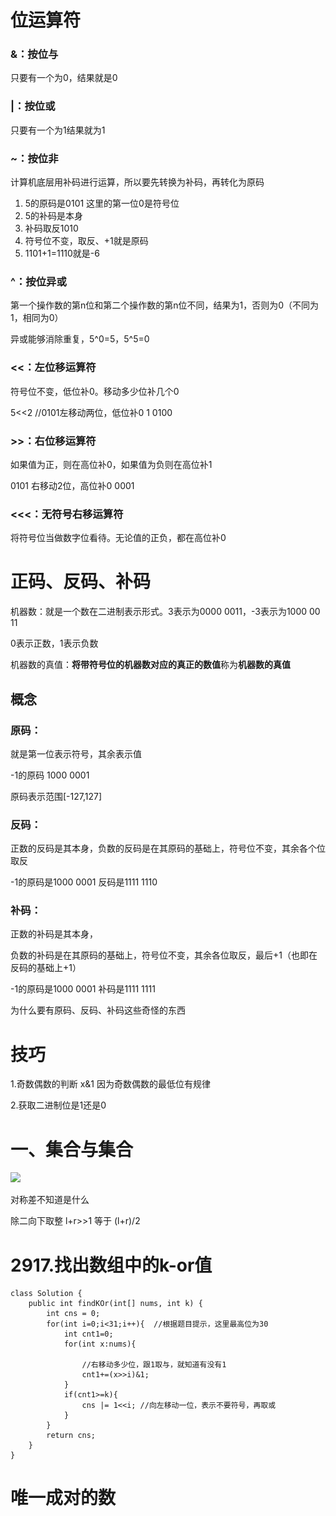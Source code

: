 #  位运算符

### &：按位与

只要有一个为0，结果就是0

### |：按位或

只要有一个为1结果就为1

### ~：按位非

计算机底层用补码进行运算，所以要先转换为补码，再转化为原码

1. 5的原码是0101 这里的第一位0是符号位
2. 5的补码是本身
3. 补码取反1010
4. 符号位不变，取反、+1就是原码
5. 1101+1=1110就是-6

### ^：按位异或

第一个操作数的第n位和第二个操作数的第n位不同，结果为1，否则为0（不同为1，相同为0）

异或能够消除重复，5^0=5，5^5=0

### <<：左位移运算符

符号位不变，低位补0。移动多少位补几个0

5<<2  //0101左移动两位，低位补0    1 0100 

### >>：右位移运算符

如果值为正，则在高位补0，如果值为负则在高位补1

0101 右移动2位，高位补0       0001

### <<<：无符号右移运算符

将符号位当做数字位看待。无论值的正负，都在高位补0

# 正码、反码、补码

机器数：就是一个数在二进制表示形式。3表示为0000 0011，-3表示为1000 00 11

0表示正数，1表示负数

机器数的真值：**将带符号位的机器数对应的真正的数值**称为**机器数的真值**

## 概念

### 原码：

就是第一位表示符号，其余表示值

-1的原码 1000 0001

原码表示范围[-127,127]

### 反码：

正数的反码是其本身，负数的反码是在其原码的基础上，符号位不变，其余各个位取反

-1的原码是1000 0001      反码是1111 1110

### 补码：

正数的补码是其本身，

负数的补码是在其原码的基础上，符号位不变，其余各位取反，最后+1（也即在反码的基础上+1）

-1的原码是1000 0001      补码是1111 1111



为什么要有原码、反码、补码这些奇怪的东西



# 技巧

1.奇数偶数的判断  x&1 因为奇数偶数的最低位有规律

2.获取二进制位是1还是0

# 一、集合与集合

![](..\..\picture\learn\algorithm\bit\1.png)

对称差不知道是什么

除二向下取整 l+r>>1 等于 (l+r)/2

# 2917.找出数组中的k-or值

```
class Solution {
    public int findKOr(int[] nums, int k) {
        int cns = 0;
        for(int i=0;i<31;i++){  //根据题目提示，这里最高位为30
            int cnt1=0;
            for(int x:nums){

                //右移动多少位，跟1取与，就知道有没有1
                cnt1+=(x>>i)&1;
            }   
            if(cnt1>=k){
                cns |= 1<<i; //向左移动一位，表示不要符号，再取或
            }
        }
        return cns;
    }
}
```

# 唯一成对的数



